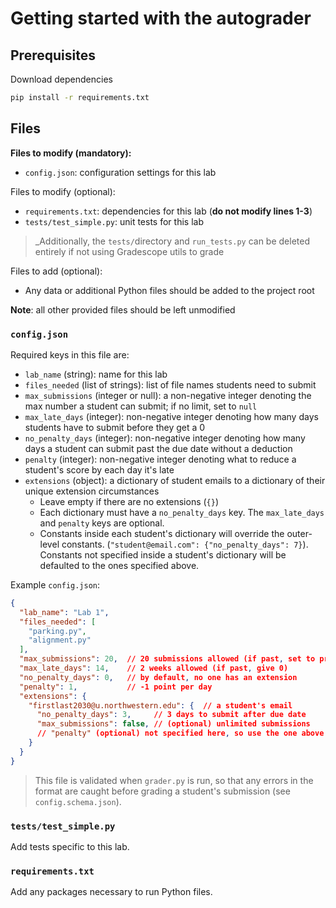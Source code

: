# Getting started with the autograder

## Prerequisites

Download dependencies

```bash
pip install -r requirements.txt
```

## Files

**Files to modify (mandatory):**
- `config.json`: configuration settings for this lab

Files to modify (optional):
- `requirements.txt`: dependencies for this lab (**do not modify lines 1-3**)
- `tests/test_simple.py`: unit tests for this lab

> _Additionally, the `tests/`directory and `run_tests.py` can be deleted entirely if not using Gradescope utils to grade

Files to add (optional):
- Any data or additional Python files should be added to the project root

**Note**: all other provided files should be left unmodified

### `config.json`
Required keys in this file are:
- `lab_name` (string): name for this lab
- `files_needed` (list of strings): list of file names students need to submit
- `max_submissions` (integer or null): a non-negative integer denoting the max number a student can submit; if no limit, set to `null`
- `max_late_days` (integer): non-negative integer denoting how many days students have to submit before they get a 0
- `no_penalty_days` (integer): non-negative integer denoting how many days a student can submit past the due date without a deduction
- `penalty` (integer): non-negative integer denoting what to reduce a student's score by each day it's late 
- `extensions` (object): a dictionary of student emails to a dictionary of their unique extension 
  circumstances
  - Leave empty if there are no extensions (`{}`)
  - Each dictionary must have a `no_penalty_days` key. The `max_late_days` and `penalty` keys are optional.
  - Constants inside each student's dictionary will override the outer-level constants.
    (`"student@email.com": {"no_penalty_days": 7}`). Constants not specified inside a student's
    dictionary will be defaulted to the ones specified above.

Example `config.json`:

```json
{
  "lab_name": "Lab 1",
  "files_needed": [
    "parking.py",
    "alignment.py"
  ],
  "max_submissions": 20,  // 20 submissions allowed (if past, set to previous score)
  "max_late_days": 14,    // 2 weeks allowed (if past, give 0)
  "no_penalty_days": 0,   // by default, no one has an extension
  "penalty": 1,           // -1 point per day
  "extensions": {
    "firstlast2030@u.northwestern.edu": {  // a student's email
      "no_penalty_days": 3,     // 3 days to submit after due date
      "max_submissions": false, // (optional) unlimited submissions
      // "penalty" (optional) not specified here, so use the one above
    }
  }
}
```

> This file is validated when `grader.py` is run, so that any errors in the format
> are caught before grading a student's submission (see `config.schema.json`).
> 

### `tests/test_simple.py`

Add tests specific to this lab.

### `requirements.txt`

Add any packages necessary to run Python files.
